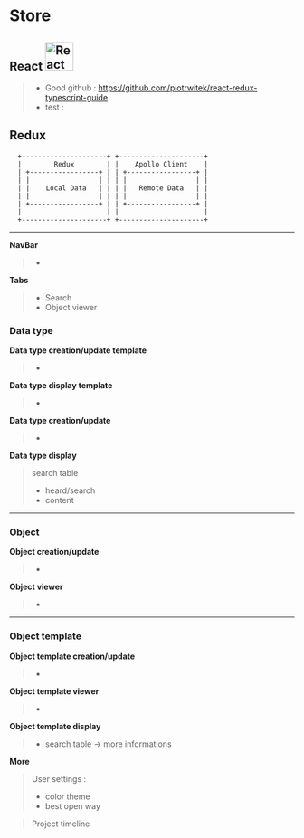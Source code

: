 # Store

## React <img src="https://upload.wikimedia.org/wikipedia/commons/thumb/a/a7/React-icon.svg/1200px-React-icon.svg.png" alt="React logo" width="50" >

> - Good github : https://github.com/piotrwitek/react-redux-typescript-guide
> - test :

## Redux

```
  +---------------------+ +---------------------+
  |        Redux        | |    Apollo Client    |
  | +-----------------+ | | +-----------------+ |
  | |                 | | | |                 | |
  | |    Local Data   | | | |   Remote Data   | |
  | |                 | | | |                 | |
  | +-----------------+ | | +-----------------+ |
  |                     | |                     |
  +---------------------+ +---------------------+
```
---

**NavBar**
> -

**Tabs**
> - Search
> - Object viewer




### Data type

**Data type creation/update template**
> -

**Data type display template**
> - 

**Data type creation/update**
> -

**Data type display**
> search table
> - heard/search
> - content
---

### Object

**Object creation/update**
> -

**Object viewer**
> -


---

### Object template

**Object template creation/update**
> -

**Object template viewer**
> -

**Object template display**
> - search table -> more informations





**More**
> User settings :
> - color theme
> - best open way

> Project timeline

